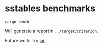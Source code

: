 # sstables benchmarks

```bash
cargo bench
```

Will generate a report in `../target/criterion`.

Future work: Try [iai](https://github.com/bheisler/iai),
